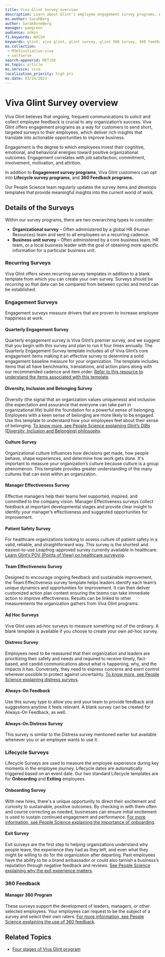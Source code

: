 ```yaml
---
title: Viva Glint Survey overview
description: Learn about Glint's employee engagement survey programs, Lifecycle survey programs, and 360 Feedback programs to improve business.
ms.author: SarahBerg
author: SarahAnneBerg
manager: pamgreen
audience: admin
f1.keywords: NOCSH
keywords: glint, viva glint, glint survey, glint 360 survey, 360 feedback, business survey, lifecycle survey
ms.collection: 
 - M365initiative-viva
 - selfserve
search-appverid: MET150
ms.topic: article
ms.service: viva
localization_priority: high pri
ms.date: 03/24/2023
---
```


# Viva Glint Survey overview

Viva Glint believes that ongoing, frequent communications to solicit and collect employee feedback is crucial to any organization’s success. Viva Glint offers engagement programs as a way for customers to send short, targeted surveys to their employees, which deliver rich insights that translate into actionable opportunities to improve business.

Engagement is the degree to which employees invest their cognitive, emotional, and behavioral energies toward positive organizational outcomes. Engagement correlates with job satisfaction, commitment, involvement, motivation, and attrition.

In addition to **Engagement survey programs**, Viva Glint customers can opt into **Lifecycle survey programs**, and **360 Feedback programs.**

Our People Science team regularly updates the survey items and develops templates that provide meaningful insights into the current world of work.

## Details of the Surveys

Within our survey programs, there are two overarching types to consider:

- **Organizational survey** – Often administered by a global HR (Human Resources) team and sent to all employees on a recurring cadence.
- **Business unit survey** – Often administered by a core business team, HR team, or a local business leader with the goal of obtaining more specific information for a particular business unit.

### Recurring Surveys

Viva Glint offers seven recurring survey templates in addition to a blank template from which you can create your own survey. Surveys should be *recurring* so that data can be compared from between cycles and *trend* can be established.

### Engagement Surveys

Engagement surveys measure drivers that are proven to increase employee happiness at work.

#### Quarterly Engagement Survey

Quarterly engagement survey is Viva Glint’s premier survey, and we suggest that you begin with this survey and plan to run it four times annually. The Quarterly Engagement Survey template includes all of Viva Glint’s core engagement items making it an effective survey to determine a solid engagement baseline measure for your organization. The template includes items that all have benchmarks, translations, and action plans along with our recommended cadence and item order. [Refer to this resource to understand the items associated with this template](https://microsoft.sharepoint.com/:w:/r/teams/PSTeam/_layouts/15/Doc.aspx?sourcedoc=%7B9D9A33C8-0524-4B49-9375-359243C282DB%7D&file=New%20Quarterly%20Engagement%20Survey%20Template.docx&action=default&mobileredirect=true&share=IQHIM5qdJAVJS5N1NZJDwoLbAeatTv19PXOo_OXmMDCgm9A).

#### Diversity, Inclusion and Belonging Survey

Diversity (the signal that an organization values uniqueness) and inclusion (the expectation and assurance that everyone can take part in organizational life) build the foundation for a powerful sense of belonging. Employees with a keen sense of belonging are more likely to be engaged. Use this template to understand how your employees feel about their sense of belonging. [To know more, see People Science explaining Glint’s DIBs (Diversity, Inclusion and Belonging) philosophy](https://community.glintinc.com/organizational-behavioral-science-56/diversity-inclusion-and-belonging-people-science-explained-1035).

#### Culture Survey

Organizational culture influences how decisions get made, how people behave, shape experiences, and determine how work gets done. It's important to measure your organization’s culture because culture is a group phenomenon. This template provides greater understanding of the many cultures that can exist within an organization.  

#### Manager Effectiveness Survey

Effective managers help their teams feel supported, inspired, and committed to the company vision. Manager Effectiveness surveys collect feedback at important developmental stages and provide clear insight to identify your manager’s effectiveness and suggested opportunities for improvement.

#### Patient Safety Survey

For healthcare organizations looking to assess culture of patient safety in a valid, reliable, and straightforward way. This survey is the shortest and easiest-to-use Leapfrog-approved survey currently available in healthcare. [Learn Glint’s POV (Points of View) on healthcare surveying](https://community.glintinc.com/survey-science-55/healthcare-surveying-glint-pov-973).

#### Team Effectiveness Survey

Designed to encourage ongoing feedback and sustainable improvement, the Team Effectiveness survey template helps leaders identify each team’s unique dynamics and opportunities for improvement. It can then deliver customized action plan content ensuring the teams can take immediate action to improve effectiveness. Results can be linked to other measurements the organization gathers from Viva Glint programs.

#### Ad Hoc Surveys

Viva Glint uses ad-hoc surveys to measure something out of the ordinary. A blank template is available if you choose to create your own ad-hoc survey.

#### Distress Survey

Employees need to be reassured that their organization and leaders are prioritizing their safety and needs and required to receive timely, fact-based, and candid communications about what is happening, why, and the impacts it has. Conversely, they need to express concerns and exert control wherever possible to protect against uncertainty. [To know more, see People Science explaining distress surveys](https://community.glintinc.com/survey-science-55/distress-surveys-people-science-explained-1021).

#### Always-On Feedback

Use this survey type to allow you and your team to provide feedback and suggestions anytime it feels relevant. A blank survey can be created for Always-On Feedback, as well.

#### Always-On Distress Survey

This survey is similar to the Distress survey mentioned earlier but available whenever you or an employee wants to use it.

### Lifecycle Surveys

Lifecycle Surveys are used to measure the employee experience during key moments in the employee journey. Lifecycle dates are automatically triggered based on an event date. Our two standard Lifecycle templates are for **Onboarding** and **Exiting** employees.

#### Onboarding Survey

With new hires, there's a unique opportunity to direct their excitement and curiosity to sustainable, positive outcomes. By checking in with them often and course correcting as needed, businesses can ensure initial excitement is used to sustain continued engagement and performance.  [For more information, see People Science explaining the importance of onboarding](https://community.glintinc.com/people-science-library-21/creating-a-people-centric-organization-starts-with-onboarding-pdf-1000).

#### Exit Survey

Exit surveys are the first step to helping organizations understand why people leave, the experience they had as they left, and even what they might be willing to do for the organization after departing. Past employees have the ability to be a brand ambassador or could also tarnish a business’s reputation through negative feedback and reviews. [See People Science explaining why the exit experience matters](https://community.glintinc.com/organizational-behavioral-science-56/exit-experience-why-it-matters-people-science-explained-1005).

### 360 Feedback

#### Manager 360 Program

These surveys support the development of leaders, managers, or other selected employees. Your employees can request to be the subject of a survey and select their own raters. [For more information, see People Science explaining the use of 360 feedback](https://community.glintinc.com/people-science-library-21/glint-people-science-explained-360-feedback-1012).

## Related Topics

- [Four stages of Viva Glint program](four-stages-of-viva-glint.md)
